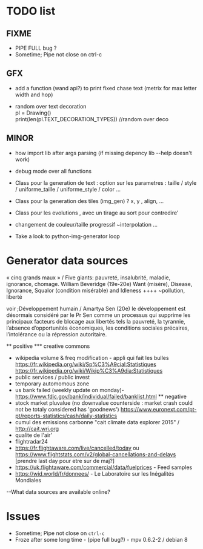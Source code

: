 # TODO list

## FIXME
* PIPE FULL bug ?
* Sometime; Pipe not close on ctrl-c

## GFX
* add a function (wand api?) to print fixed chase text (metrix for max letter width and hop)

* random over text decoration  
  pl = Drawing()  
  print(len(pl.TEXT_DECORATION_TYPES)) //random over deco

## MINOR
* how import lib after args parsing (if missing depency lib --help doesn't work)

* debug mode over all functions

* Class pour la generation de text :
option sur les parametres : taille / style / uniforme_taille / uniforme_style / color ...

* Class pour la generation des tiles (img_gen) ?
x, y , align, ...

* Class pour les evolutions , avec un tirage au sort pour contredire'
- changement de couleur/taille progressif ~interpolation ...

* Take a look to python-img-generator loop



# Generator data sources
« cinq grands maux » / Five giants: pauvreté, insalubrité, maladie, ignorance, chomage.  William Beveridge (19e-20e)
Want (misère), Disease, Ignorance, Squalor (condition misérable) and Idleness
++++ ~pollution, liberté

voir ;Développement humain / Amartya Sen (20e)
le développement est désormais considéré par le Pr Sen comme un processus qui
supprime les principaux facteurs de blocage aux libertés tels la pauvreté, la
tyrannie, l’absence d’opportunités économiques, les conditions sociales précaires,
l’intolérance ou la répression autoritaire. 

** positive
*** creative commons
- wikipedia volume & freq modification - appli qui fait les bulles
https://fr.wikipedia.org/wiki/Sp%C3%A9cial:Statistiques
https://fr.wikipedia.org/wiki/Wikip%C3%A9dia:Statistiques
- public services / public invest
- temporary automomous zone
- us bank failed (weekly update on monday)- https://www.fdic.gov/bank/individual/failed/banklist.html
** negative
- stock market pluvalue (no downvalue counterside : market crash could not be totaly considered has 'goodnews')
https://www.euronext.com/pt-pt/reports-statistics/cash/daily-statistics
- cumul des emissions carbonne "cait climate data explorer 2015" / http://cait.wri.org
- qualite de l'air'
- flightradar24
- https://fr.flightaware.com/live/cancelled/today ou https://www.flightstats.com/v2/global-cancellations-and-delays [prendre last day pour etre sur de maj?]
- https://uk.flightaware.com/commercial/data/fuelprices - Feed samples
- https://wid.world/fr/donnees/ - Le Laboratoire sur les Inégalités Mondiales

--What data sources are available online?

# Issues
* Sometime; Pipe not close on `ctrl-c`
* Froze after some long time - (pipe full bug?) - mpv 0.6.2-2 / debian 8
